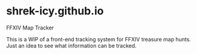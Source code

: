 # shrek-icy.github.io
FFXIV Map Tracker

This is a WIP of a front-end tracking system for FFXIV treasure map hunts. Just an idea to see what information can be tracked.
